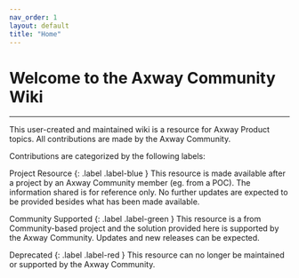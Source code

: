 ```yaml
---
nav_order: 1
layout: default
title: "Home"
---
```


# Welcome to the Axway Community Wiki

---
This user-created and maintained wiki is a resource for Axway Product topics. All contributions are made by the Axway Community. 

Contributions are categorized by the following labels:

Project Resource {: .label .label-blue }
This resource is made available after a project by an Axway Community member (eg. from a POC). The information shared is for reference only. No further updates are expected to be provided besides what has been made available.

Community Supported {: .label .label-green }
This resource is a from Community-based project and the solution provided here is supported by the Axway Community. Updates and new releases can be expected.

Deprecated {: .label .label-red }
This resource can no longer be maintained or supported by the Axway Community.
